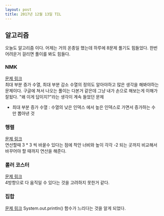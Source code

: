 ```yaml
---
layout: post
title: 2017년 12월 13일 TIL
---
```


## 알고리즘
오늘도 알고리즘 이다. 어제는 거의 온종일 했는데 하루에 8문제 풀기도 힘들었다. 한번 어려운거 걸리면 풀이를 봐도 힘들다.

### NMK
[문제 링크](https://www.acmicpc.net/problem/1201)  
최대 부분 증가 수열, 최대 부분 감소 수열의 정의도 알아야하고 많은 생각을 해봐야하는 문제이다. 구글에 쳐서 나오는 풀이는 다본거 같은데 그냥 내가 손으로 해보는게 이해가 잘됬다. "왜 이게 답이지?"라는 생각이 계속 들었던 문제  
- 최대 부분 증가 수열 : 수열의 낮은 인덱스 에서 높은 인덱스로 가면서 증가하는 수만 뽑아낸 것

### 행렬
[문제 링크](https://www.acmicpc.net/problem/1080)   
연산할때 3 * 3 씩 바꿀수 있다는 점에 착안 너비와 높이 각각 -2 되는 곳까지 비교해서 바꾸어야 할 때까지 연산을 해준다.

### 롤러 코스터
[문제 링크](https://www.acmicpc.net/problem/2873)    
4방향으로 다 움직일 수 있다는 것을 고려하지 못한거 같다.

### 집합
[문제 링크](https://www.acmicpc.net/problem/11723)
System.out.println() 함수가 느리다는 것을 알게 되었다.
